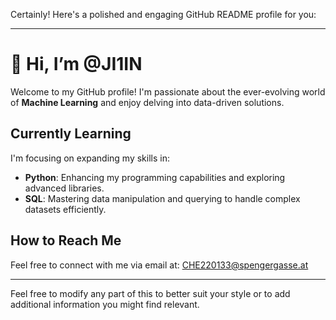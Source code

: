 Certainly! Here's a polished and engaging GitHub README profile for you:

---

# 👋 Hi, I’m @JI1IN

Welcome to my GitHub profile! I'm passionate about the ever-evolving world of **Machine Learning** and enjoy delving into data-driven solutions.

## Currently Learning

I'm focusing on expanding my skills in:
- **Python**: Enhancing my programming capabilities and exploring advanced libraries.
- **SQL**: Mastering data manipulation and querying to handle complex datasets efficiently.

## How to Reach Me

Feel free to connect with me via email at: [CHE220133@spengergasse.at](mailto:CHE220133@spengergasse.at)

---

Feel free to modify any part of this to better suit your style or to add additional information you might find relevant.
